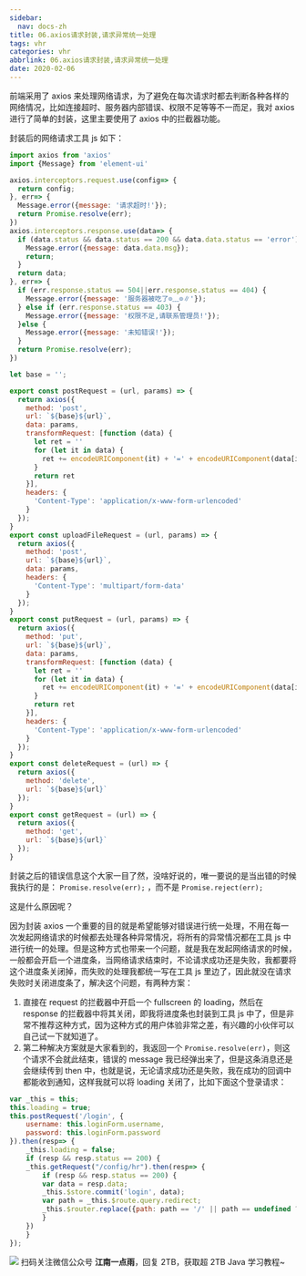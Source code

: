 ```yaml
---
sidebar:
  nav: docs-zh
title: 06.axios请求封装,请求异常统一处理
tags: vhr
categories: vhr
abbrlink: 06.axios请求封装,请求异常统一处理
date: 2020-02-06
---
```



前端采用了 axios 来处理网络请求，为了避免在每次请求时都去判断各种各样的网络情况，比如连接超时、服务器内部错误、权限不足等等不一而足，我对 axios 进行了简单的封装，这里主要使用了 axios 中的拦截器功能。

封装后的网络请求工具 js 如下：

```js
import axios from 'axios'
import {Message} from 'element-ui'

axios.interceptors.request.use(config=> {
  return config;
}, err=> {
  Message.error({message: '请求超时!'});
  return Promise.resolve(err);
})
axios.interceptors.response.use(data=> {
  if (data.status && data.status == 200 && data.data.status == 'error') {
    Message.error({message: data.data.msg});
    return;
  }
  return data;
}, err=> {
  if (err.response.status == 504||err.response.status == 404) {
    Message.error({message: '服务器被吃了⊙﹏⊙∥'});
  } else if (err.response.status == 403) {
    Message.error({message: '权限不足,请联系管理员!'});
  }else {
    Message.error({message: '未知错误!'});
  }
  return Promise.resolve(err);
})

let base = '';

export const postRequest = (url, params) => {
  return axios({
    method: 'post',
    url: `${base}${url}`,
    data: params,
    transformRequest: [function (data) {
      let ret = ''
      for (let it in data) {
        ret += encodeURIComponent(it) + '=' + encodeURIComponent(data[it]) + '&'
      }
      return ret
    }],
    headers: {
      'Content-Type': 'application/x-www-form-urlencoded'
    }
  });
}
export const uploadFileRequest = (url, params) => {
  return axios({
    method: 'post',
    url: `${base}${url}`,
    data: params,
    headers: {
      'Content-Type': 'multipart/form-data'
    }
  });
}
export const putRequest = (url, params) => {
  return axios({
    method: 'put',
    url: `${base}${url}`,
    data: params,
    transformRequest: [function (data) {
      let ret = ''
      for (let it in data) {
        ret += encodeURIComponent(it) + '=' + encodeURIComponent(data[it]) + '&'
      }
      return ret
    }],
    headers: {
      'Content-Type': 'application/x-www-form-urlencoded'
    }
  });
}
export const deleteRequest = (url) => {
  return axios({
    method: 'delete',
    url: `${base}${url}`
  });
}
export const getRequest = (url) => {
  return axios({
    method: 'get',
    url: `${base}${url}`
  });
}
```

封装之后的错误信息这个大家一目了然，没啥好说的，唯一要说的是当出错的时候我执行的是： `Promise.resolve(err);` ，而不是 `Promise.reject(err);` 

这是什么原因呢？

因为封装 axios 一个重要的目的就是希望能够对错误进行统一处理，不用在每一次发起网络请求的时候都去处理各种异常情况，将所有的异常情况都在工具 js 中进行统一的处理。但是这种方式也带来一个问题，就是我在发起网络请求的时候，一般都会开启一个进度条，当网络请求结束时，不论请求成功还是失败，我都要将这个进度条关闭掉，而失败的处理我都统一写在工具 js 里边了，因此就没在请求失败时关闭进度条了，解决这个问题，有两种方案：

1. 直接在 request 的拦截器中开启一个 fullscreen 的 loading，然后在 response 的拦截器中将其关闭，即我将进度条也封装到工具 js 中了，但是非常不推荐这种方式，因为这种方式的用户体验非常之差，有兴趣的小伙伴可以自己试一下就知道了。
2. 第二种解决方案就是大家看到的，我返回一个 `Promise.resolve(err)`，则这个请求不会就此结束，错误的 message 我已经弹出来了，但是这条消息还是会继续传到 then 中，也就是说，无论请求成功还是失败，我在成功的回调中都能收到通知，这样我就可以将 loading 关闭了，比如下面这个登录请求：

```js
var _this = this;
this.loading = true;
this.postRequest('/login', {
    username: this.loginForm.username,
    password: this.loginForm.password
}).then(resp=> {
    _this.loading = false;
    if (resp && resp.status == 200) {
    _this.getRequest("/config/hr").then(resp=> {
        if (resp && resp.status == 200) {
        var data = resp.data;
        _this.$store.commit('login', data);
        var path = _this.$route.query.redirect;
        _this.$router.replace({path: path == '/' || path == undefined ? '/home' : path});
        }
    })
    }
});
```


![](http://img.itboyhub.com//2020/04/vhr/weixin.jpg)
扫码关注微信公众号 **江南一点雨**，回复 2TB，获取超 2TB Java 学习教程~

